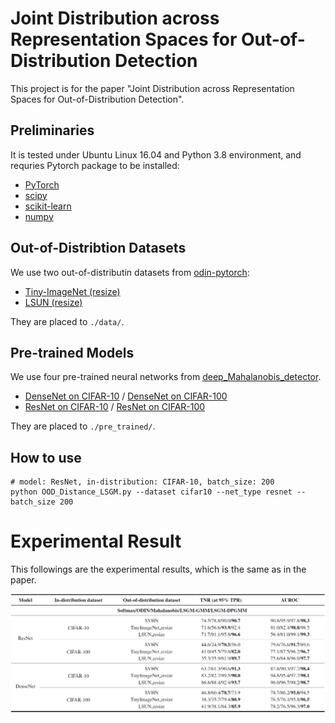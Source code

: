 # Joint Distribution across Representation Spaces for Out-of-Distribution Detection

This project is for the paper "Joint Distribution across Representation Spaces for Out-of-Distribution Detection". 

## Preliminaries
It is tested under Ubuntu Linux 16.04 and Python 3.8 environment, and requries Pytorch package to be installed:

* [PyTorch](http://pytorch.org/)
* [scipy](https://github.com/scipy/scipy)
* [scikit-learn](http://scikit-learn.org/stable/)
* [numpy](https://numpy.org/)

## Out-of-Distribtion Datasets
We use two out-of-distributin datasets from [odin-pytorch](https://github.com/facebookresearch/odin):

* [Tiny-ImageNet (resize)](https://www.dropbox.com/s/kp3my3412u5k9rl/Imagenet_resize.tar.gz)
* [LSUN (resize)](https://www.dropbox.com/s/moqh2wh8696c3yl/LSUN_resize.tar.gz)

They are placed to `./data/`.

## Pre-trained Models
We use four pre-trained neural networks from [deep_Mahalanobis_detector](https://github.com/pokaxpoka/deep_Mahalanobis_detector).

* [DenseNet on CIFAR-10](https://www.dropbox.com/s/pnbvr16gnpyr1zg/densenet_cifar10.pth?dl=0) / [DenseNet on CIFAR-100](https://www.dropbox.com/s/7ur9qo81u30od36/densenet_cifar100.pth?dl=0) 
* [ResNet on CIFAR-10](https://www.dropbox.com/s/ynidbn7n7ccadog/resnet_cifar10.pth?dl=0) / [ResNet on CIFAR-100](https://www.dropbox.com/s/yzfzf4bwqe4du6w/resnet_cifar100.pth?dl=0)

They are placed to `./pre_trained/`.

## How to use

```
# model: ResNet, in-distribution: CIFAR-10, batch_size: 200
python OOD_Distance_LSGM.py --dataset cifar10 --net_type resnet --batch_size 200
```

# Experimental Result
This followings are the experimental results, which is the same as in the paper.

 ![image](./result.png)